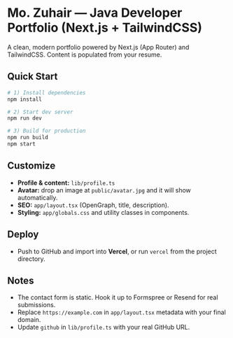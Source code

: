 # Mo. Zuhair — Java Developer Portfolio (Next.js + TailwindCSS)

A clean, modern portfolio powered by Next.js (App Router) and TailwindCSS. Content is populated from your resume.

## Quick Start

```bash
# 1) Install dependencies
npm install

# 2) Start dev server
npm run dev

# 3) Build for production
npm run build
npm start
```

## Customize

- **Profile & content:** `lib/profile.ts`
- **Avatar:** drop an image at `public/avatar.jpg` and it will show automatically.
- **SEO:** `app/layout.tsx` (OpenGraph, title, description).
- **Styling:** `app/globals.css` and utility classes in components.

## Deploy

- Push to GitHub and import into **Vercel**, or run `vercel` from the project directory.

## Notes

- The contact form is static. Hook it up to Formspree or Resend for real submissions.
- Replace `https://example.com` in `app/layout.tsx` metadata with your final domain.
- Update `github` in `lib/profile.ts` with your real GitHub URL.
